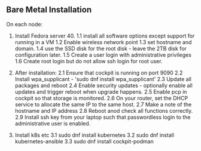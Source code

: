 Bare Metal Installation
-----------------------

On each node:

1. Install Fedora server 40.
   1.1 install all software options except support for running in a VM
   1.2 Enable wireless network point
   1.3 set hostname and domain.
   1.4 use the SSD disk for the root disk - leave the 2TB disk for configuration later.
   1.5 Create a user login with administrative privileges 
   1.6 Create root login but do not allow ssh login for root user.

2. After installation:
   2.1 Ensure that cockpit is running on port 9090
   2.2 Install wpa_supplicant - 'sudo dnf install wpa_supplicant'
   2.3 Update all packages and reboot
   2.4 Enable security updates - optionally enable all updates and trigger reboot when upgrade happens.
   2.5 Enable pcp in cockpit so that storage is monitored.
   2.6 On your router, set the DHCP service to allocate the same IP to the same host.
   2.7 Make a note of the hostname and IP address
   2.8 Reboot anod check all functions correctly.
   2.9 Install ssh key from your laptop such that passwordless login to the administrative user is enabled.

3. Install k8s etc
   3.1 sudo dnf install kubernetes
   3.2 sudo dnf install kubernetes-ansible
   3.3 sudo dnf install cockpit-podman


